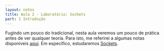 ```yaml
---
layout: notes
title: Aula 2 - Laboratório: Sockets
part: 1 Introdução
---
```



Fugindo um pouco do tradicional, nesta aula veremos um pouco de prática antes de ver qualquer teoria. 
Para isto, me referirei a algumas notas disponíveis [aqui](https://lasarojc.github.io/ds_notes/).
Em específico, estudaremos [Sockets](https://lasarojc.github.io/ds_notes/basics/socket.md).

